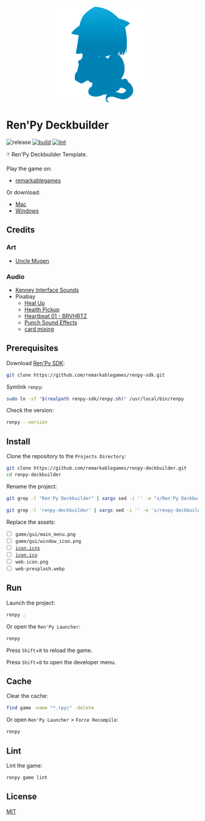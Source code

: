 <p align="center">
  <img src="https://raw.githubusercontent.com/remarkablegames/renpy-deckbuilder/master/game/gui/window_icon.png" alt="Ren'Py Deckbuilder">
</p>

# Ren'Py Deckbuilder

![release](https://img.shields.io/github/v/release/remarkablegames/renpy-deckbuilder)
[![build](https://github.com/remarkablegames/renpy-deckbuilder/actions/workflows/build.yml/badge.svg)](https://github.com/remarkablegames/renpy-deckbuilder/actions/workflows/build.yml)
[![lint](https://github.com/remarkablegames/renpy-deckbuilder/actions/workflows/lint.yml/badge.svg)](https://github.com/remarkablegames/renpy-deckbuilder/actions/workflows/lint.yml)

🃏 Ren'Py Deckbuilder Template.

Play the game on:

- [remarkablegames](https://remarkablegames.org/renpy-deckbuilder)

Or download:

- [Mac](https://github.com/remarkablegames/renpy-rpg/releases/latest/download/mac.zip)
- [Windows](https://github.com/remarkablegames/renpy-rpg/releases/latest/download/pc.zip)

## Credits

### Art

- [Uncle Mugen](https://lemmasoft.renai.us/forums/viewtopic.php?t=17302)

### Audio

- [Kenney Interface Sounds](https://kenney.nl/assets/interface-sounds)
- Pixabay
  - [Heal Up](https://pixabay.com/sound-effects/heal-up-39285/)
  - [Health Pickup](https://pixabay.com/sound-effects/health-pickup-6860/)
  - [Heartbeat 01 - BRVHRTZ](https://pixabay.com/sound-effects/heartbeat-01-brvhrtz-225058/)
  - [Punch Sound Effects](https://pixabay.com/sound-effects/punch-sound-effects-28649/)
  - [card mixing](https://pixabay.com/sound-effects/card-mixing-48088/)

## Prerequisites

Download [Ren'Py SDK](https://www.renpy.org/latest.html):

```sh
git clone https://github.com/remarkablegames/renpy-sdk.git
```

Symlink `renpy`:

```sh
sudo ln -sf "$(realpath renpy-sdk/renpy.sh)" /usr/local/bin/renpy
```

Check the version:

```sh
renpy --version
```

## Install

Clone the repository to the `Projects Directory`:

```sh
git clone https://github.com/remarkablegames/renpy-deckbuilder.git
cd renpy-deckbuilder
```

Rename the project:

```sh
git grep -l "Ren'Py Deckbuilder" | xargs sed -i '' -e "s/Ren'Py Deckbuilder/My Game/g"
```

```sh
git grep -l 'renpy-deckbuilder' | xargs sed -i '' -e 's/renpy-deckbuilder/my-game/g'
```

Replace the assets:

- [ ] `game/gui/main_menu.png`
- [ ] `game/gui/window_icon.png`
- [ ] [`icon.icns`](https://anyconv.com/png-to-icns-converter/)
- [ ] [`icon.ico`](https://anyconv.com/png-to-ico-converter/)
- [ ] `web-icon.png`
- [ ] `web-presplash.webp`

## Run

Launch the project:

```sh
renpy .
```

Or open the `Ren'Py Launcher`:

```sh
renpy
```

Press `Shift`+`R` to reload the game.

Press `Shift`+`D` to open the developer menu.

## Cache

Clear the cache:

```sh
find game -name "*.rpyc" -delete
```

Or open `Ren'Py Launcher` > `Force Recompile`:

```sh
renpy
```

## Lint

Lint the game:

```sh
renpy game lint
```

## License

[MIT](LICENSE)
